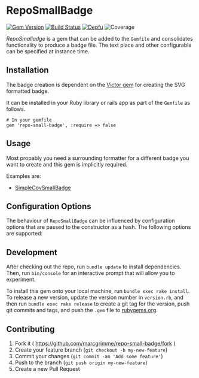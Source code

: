 # RepoSmallBadge

[![Gem Version](https://badge.fury.io/rb/repo-small-badge.svg)](https://badge.fury.io/rb/repo-small-badge)
[![Build Status](https://api.travis-ci.org/MarcGrimme/repo-small-badge.svg?branch=master)](https://secure.travis-ci.org/MarcGrimme/repo-small-badge)
[![Depfu](https://badges.depfu.com/badges/e794da00404482f66ce7ca05eea9640b/count.svg)](https://depfu.com/github/MarcGrimme/repo-small-badge?project_id=6915)
![Coverage](https://marcgrimme.github.io/repo-small-badge/badges/coverage_badge_total.svg)

*RepoSmalladge* is a gem that can be added to the `Gemfile` and consolidates functionality to produce a badge file.
The text place and other configurable can be specified at instance time.

## Installation

The badge creation is dependent on the [Victor gem](https://github.com/DannyBen/victor) for creating the SVG formatted badge.

It can be installed in your Ruby library or rails app as part of the `Gemfile` as follows.

```
# In your gemfile
gem 'repo-small-badge', :require => false
```

## Usage

Most propably you need a surrounding formatter for a different badge you want to create and this gem is implicitly required.

Examples are:
* [SimpleCovSmallBadge](https://github.com/MarcGrimme/simplecov-small-badge)

## Configuration Options

The behaviour of `RepoSmallBadge` can be influenced by configuration options that are passed to the constructor as a hash.
The following options are supported:

## Development

After checking out the repo, run `bundle update` to install dependencies. Then, run `bin/console` for an interactive prompt that will allow you to experiment.

To install this gem onto your local machine, run `bundle exec rake install`. To release a new version, update the version number in `version.rb`, and then run `bundle exec rake release` to create a git tag for the version, push git commits and tags, and push the `.gem` file to [rubygems.org](https://rubygems.org).

## Contributing

1. Fork it ( https://github.com/marcgrimme/repo-small-badge/fork )
2. Create your feature branch (`git checkout -b my-new-feature`)
3. Commit your changes (`git commit -am 'Add some feature'`)
4. Push to the branch (`git push origin my-new-feature`)
5. Create a new Pull Request
